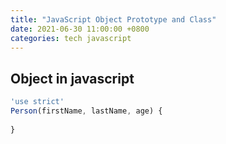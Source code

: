 ```yaml
---
title: "JavaScript Object Prototype and Class"
date: 2021-06-30 11:00:00 +0800
categories: tech javascript
---
```


## Object in javascript

```javascript
'use strict'
Person(firstName, lastName, age) {
    
}
```